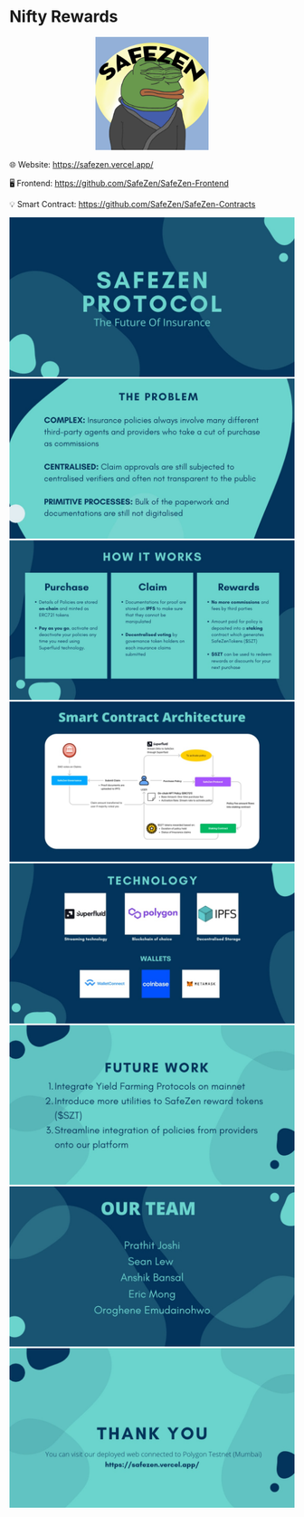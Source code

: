 # Nifty Rewards

<p align="center">
<a href="https://safezen.vercel.app/">
<img src="https://github.com/SafeZen/.github/blob/master/profile/logo.png" width=200/>
</a>

🌐 Website: <https://safezen.vercel.app/>

🖥️ Frontend: <https://github.com/SafeZen/SafeZen-Frontend>

💡 Smart Contract: <https://github.com/SafeZen/SafeZen-Contracts>

![1.png](https://github.com/SafeZen/.github/blob/master/profile/SafeZen_PitchDeck_1.png)
![2.png](https://github.com/SafeZen/.github/blob/master/profile/SafeZen_PitchDeck_2.png)
![3.png](https://github.com/SafeZen/.github/blob/master/profile/SafeZen_PitchDeck_3.png)
![4.png](https://github.com/SafeZen/.github/blob/master/profile/SafeZen_PitchDeck_4.png)
![5.png](https://github.com/SafeZen/.github/blob/master/profile/SafeZen_PitchDeck_5.png)
![6.png](https://github.com/SafeZen/.github/blob/master/profile/SafeZen_PitchDeck_6.png)
![7.png](https://github.com/SafeZen/.github/blob/master/profile/SafeZen_PitchDeck_7.png)
![8.png](https://github.com/SafeZen/.github/blob/master/profile/SafeZen_PitchDeck_8.png)
